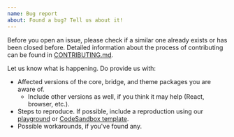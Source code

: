 ```yaml
---
name: Bug report
about: Found a bug? Tell us about it!
---
```


Before you open an issue, please check if a similar one already exists or has been closed before. Detailed information about the process of contributing can be found in [CONTRIBUTING.md](https://github.com/vazco/uniforms/blob/master/.github/CONTRIBUTING.md).

Let us know what is happening. Do provide us with:

- Affected versions of the core, bridge, and theme packages you are aware of.
  - Include other versions as well, if you think it may help (React, browser, etc.).
- Steps to reproduce. If possible, include a reproduction using our [playground](https://uniforms.tools/playground) or [CodeSandbox template](https://codesandbox.io/s/github/vazco/uniforms/tree/master/reproductions).
- Possible workarounds, if you've found any.
